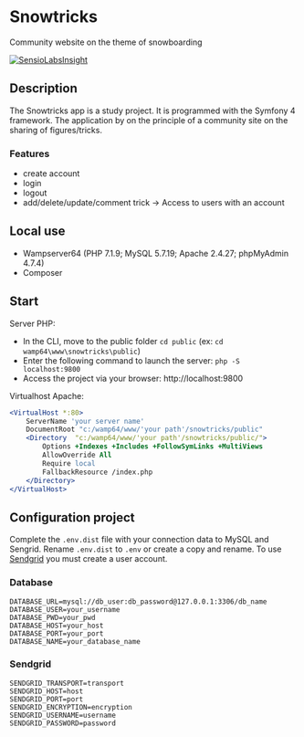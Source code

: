 # Snowtricks
Community website on the theme of snowboarding

[![SensioLabsInsight](https://insight.sensiolabs.com/projects/b09b7dde-bd62-4bbe-bb22-b420c408fd56/big.png)](https://insight.sensiolabs.com/projects/b09b7dde-bd62-4bbe-bb22-b420c408fd56)

## Description
The Snowtricks app is a study project. It is programmed with the Symfony 4 framework.
The application by on the principle of a community site on the sharing of figures/tricks.

### Features
- create account
- login
- logout
- add/delete/update/comment trick -> Access to users with an account

## Local use
- Wampserver64 (PHP 7.1.9; MySQL 5.7.19; Apache 2.4.27; phpMyAdmin 4.7.4)
- Composer


## Start
Server PHP:

- In the CLI, move to the public folder `cd public` (ex: `cd wamp64\www\snowtricks\public`)
- Enter the following command to launch the server: `php -S localhost:9800`
- Access the project via your browser: http://localhost:9800

Virtualhost Apache:

```apache
<VirtualHost *:80>
	ServerName 'your server name'
	DocumentRoot "c:/wamp64/www/'your path'/snowtricks/public"
	<Directory  "c:/wamp64/www/'your path'/snowtricks/public/">
		Options +Indexes +Includes +FollowSymLinks +MultiViews
		AllowOverride All
		Require local
		FallbackResource /index.php
	</Directory>
</VirtualHost>
```

## Configuration project
Complete the `.env.dist` file with your connection data to MySQL and Sengrid.
Rename `.env.dist` to `.env` or create a copy and rename. To use [Sendgrid](https://sendgrid.com/pricing/) you must create a user account.
### Database

```
DATABASE_URL=mysql://db_user:db_password@127.0.0.1:3306/db_name
DATABASE_USER=your_username
DATABASE_PWD=your_pwd
DATABASE_HOST=your_host
DATABASE_PORT=your_port
DATABASE_NAME=your_database_name
```
### Sendgrid

```
SENDGRID_TRANSPORT=transport
SENDGRID_HOST=host
SENDGRID_PORT=port
SENDGRID_ENCRYPTION=encryption
SENDGRID_USERNAME=username
SENDGRID_PASSWORD=password
```
